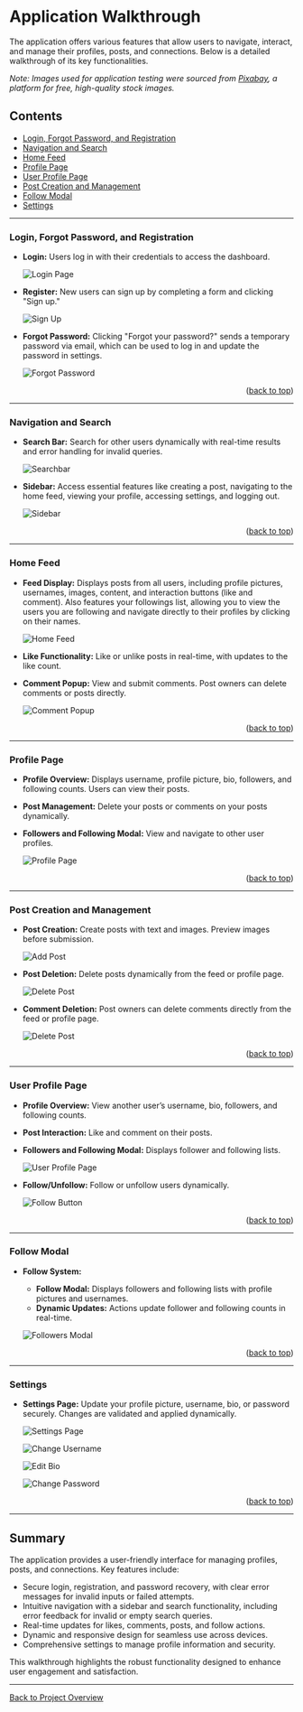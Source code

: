 # Application Walkthrough

The application offers various features that allow users to navigate, interact, and manage their profiles, posts, and connections. Below is a detailed walkthrough of its key functionalities.

*Note: Images used for application testing were sourced from [Pixabay](https://pixabay.com/), a platform for free, high-quality stock images.*


## Contents
- [Login, Forgot Password, and Registration](#login-forgot-password-and-registration)
- [Navigation and Search](#navigation-and-search)
- [Home Feed](#home-feed)
- [Profile Page](#profile-page)
- [User Profile Page](#user-profile-page)
- [Post Creation and Management](#post-creation-and-management)
- [Follow Modal](#follow-modal)
- [Settings](#settings)

---

### Login, Forgot Password, and Registration
- **Login:** Users log in with their credentials to access the dashboard.
  
  ![Login Page](../../images/pages/1.login-page.png "login")

- **Register:** New users can sign up by completing a form and clicking "Sign up."

  ![Sign Up](../../images/features/1.signup.png "signup")

- **Forgot Password:** Clicking "Forgot your password?" sends a temporary password via email, which can be used to log in and update the password in settings.

  ![Forgot Password](../../images/features/2.forgot-password.png "forgot_password")

<p align="right">(<a href="#contents">back to top</a>)</p>

---

### Navigation and Search
- **Search Bar:** Search for other users dynamically with real-time results and error handling for invalid queries.

  ![Searchbar](../../images/features/4.searchbar.png "searchbar")

- **Sidebar:** Access essential features like creating a post, navigating to the home feed, viewing your profile, accessing settings, and logging out.

  ![Sidebar](../../images/features/4.0.sidebar.png "sidebar")

<p align="right">(<a href="#contents">back to top</a>)</p>

---

### Home Feed
- **Feed Display:** Displays posts from all users, including profile pictures, usernames, images, content, and interaction buttons (like and comment). Also features your followings list, allowing you to view the users you are following and navigate directly to their profiles by clicking on their names.

  ![Home Feed](../../images/pages/2.home-page.png "home_feed")

- **Like Functionality:** Like or unlike posts in real-time, with updates to the like count.

- **Comment Popup:** View and submit comments. Post owners can delete comments or posts directly.

  ![Comment Popup](../../images/features/3.comment-popup-homefeed.png "comment_popup_home")

<p align="right">(<a href="#contents">back to top</a>)</p>

---

### Profile Page
- **Profile Overview:** Displays username, profile picture, bio, followers, and following counts. Users can view their posts.

- **Post Management:** Delete your posts or comments on your posts dynamically.

- **Followers and Following Modal:** View and navigate to other user profiles.

  ![Profile Page](../../images/pages/3.profile-page.png "profile_page")

<p align="right">(<a href="#contents">back to top</a>)</p>

---

### Post Creation and Management
- **Post Creation:** Create posts with text and images. Preview images before submission.

  ![Add Post](../../images/features/6.add-post.png "add_post")

- **Post Deletion:** Delete posts dynamically from the feed or profile page.

  ![Delete Post](../../images/features/7.delete-post.png "delete_post")

- **Comment Deletion:** Post owners can delete comments directly from the feed or profile page.

  ![Delete Post](../../images/features/8.delete-comment.png "delete_post")

<p align="right">(<a href="#contents">back to top</a>)</p>

---

### User Profile Page
- **Profile Overview:** View another user’s username, bio, followers, and following counts.

- **Post Interaction:** Like and comment on their posts.

- **Followers and Following Modal:** Displays follower and following lists.

  ![User Profile Page](../../images/pages/4.user-profile-page.png "user_profile_page")

- **Follow/Unfollow:** Follow or unfollow users dynamically.

  ![Follow Button](../../images/features/11.follow-button-user-profile.png "user_profile_page")

<p align="right">(<a href="#contents">back to top</a>)</p>

---

### Follow Modal
- **Follow System:**
  - **Follow Modal:** Displays followers and following lists with profile pictures and usernames.
  - **Dynamic Updates:** Actions update follower and following counts in real-time.

  ![Followers Modal](../../images/features/9.followers-modal.png "followers_modal")

<p align="right">(<a href="#contents">back to top</a>)</p>

---

### Settings
- **Settings Page:** Update your profile picture, username, bio, or password securely. Changes are validated and applied dynamically.

  ![Settings Page](../../images/pages/5.settings-page.png "settings_page")

  ![Change Username](../../images/features/12.settings-change-username.png "change_username")

  ![Edit Bio](../../images/features/13.settings-edit-bio.png "edit_bio")

  ![Change Password](../../images/features/14.settings-change-password.png "change_password")


<p align="right">(<a href="#contents">back to top</a>)</p>

---

## Summary
The application provides a user-friendly interface for managing profiles, posts, and connections. Key features include:
- Secure login, registration, and password recovery, with clear error messages for invalid inputs or failed attempts.
- Intuitive navigation with a sidebar and search functionality, including error feedback for invalid or empty search queries.
- Real-time updates for likes, comments, posts, and follow actions.
- Dynamic and responsive design for seamless use across devices.
- Comprehensive settings to manage profile information and security.

This walkthrough highlights the robust functionality designed to enhance user engagement and satisfaction.

---

[Back to Project Overview](../project-overview.md)